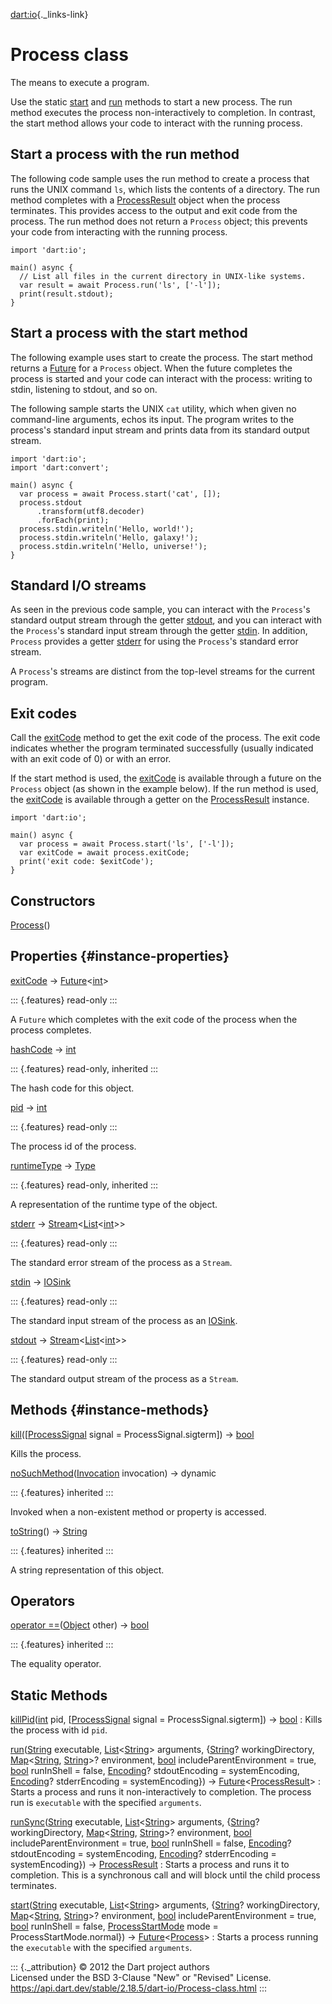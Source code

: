[dart:io](../dart-io/dart-io-library){._links-link}

Process class
=============

The means to execute a program.

Use the static [start](process/start) and [run](process/run) methods to
start a new process. The run method executes the process
non-interactively to completion. In contrast, the start method allows
your code to interact with the running process.

Start a process with the run method
-----------------------------------

The following code sample uses the run method to create a process that
runs the UNIX command `ls`, which lists the contents of a directory. The
run method completes with a [ProcessResult](processresult-class) object
when the process terminates. This provides access to the output and exit
code from the process. The run method does not return a `Process`
object; this prevents your code from interacting with the running
process.

``` {.language-dart data-language="dart"}
import 'dart:io';

main() async {
  // List all files in the current directory in UNIX-like systems.
  var result = await Process.run('ls', ['-l']);
  print(result.stdout);
}
```

Start a process with the start method
-------------------------------------

The following example uses start to create the process. The start method
returns a [Future](../dart-async/future-class) for a `Process` object.
When the future completes the process is started and your code can
interact with the process: writing to stdin, listening to stdout, and so
on.

The following sample starts the UNIX `cat` utility, which when given no
command-line arguments, echos its input. The program writes to the
process\'s standard input stream and prints data from its standard
output stream.

``` {.language-dart data-language="dart"}
import 'dart:io';
import 'dart:convert';

main() async {
  var process = await Process.start('cat', []);
  process.stdout
      .transform(utf8.decoder)
      .forEach(print);
  process.stdin.writeln('Hello, world!');
  process.stdin.writeln('Hello, galaxy!');
  process.stdin.writeln('Hello, universe!');
}
```

Standard I/O streams
--------------------

As seen in the previous code sample, you can interact with the
`Process`\'s standard output stream through the getter
[stdout](process/stdout), and you can interact with the `Process`\'s
standard input stream through the getter [stdin](process/stdin). In
addition, `Process` provides a getter [stderr](process/stderr) for using
the `Process`\'s standard error stream.

A `Process`\'s streams are distinct from the top-level streams for the
current program.

Exit codes
----------

Call the [exitCode](process/exitcode) method to get the exit code of the
process. The exit code indicates whether the program terminated
successfully (usually indicated with an exit code of 0) or with an
error.

If the start method is used, the [exitCode](process/exitcode) is
available through a future on the `Process` object (as shown in the
example below). If the run method is used, the
[exitCode](process/exitcode) is available through a getter on the
[ProcessResult](processresult-class) instance.

``` {.language-dart data-language="dart"}
import 'dart:io';

main() async {
  var process = await Process.start('ls', ['-l']);
  var exitCode = await process.exitCode;
  print('exit code: $exitCode');
}
```

Constructors
------------

[Process](process/process)()

Properties {#instance-properties}
----------

[exitCode](process/exitcode) →
[Future](../dart-async/future-class)\<[int](../dart-core/int-class)\>

::: {.features}
read-only
:::

A `Future` which completes with the exit code of the process when the
process completes.

[hashCode](../dart-core/object/hashcode) → [int](../dart-core/int-class)

::: {.features}
read-only, inherited
:::

The hash code for this object.

[pid](process/pid) → [int](../dart-core/int-class)

::: {.features}
read-only
:::

The process id of the process.

[runtimeType](../dart-core/object/runtimetype) →
[Type](../dart-core/type-class)

::: {.features}
read-only, inherited
:::

A representation of the runtime type of the object.

[stderr](process/stderr) →
[Stream](../dart-async/stream-class)\<[List](../dart-core/list-class)\<[int](../dart-core/int-class)\>\>

::: {.features}
read-only
:::

The standard error stream of the process as a `Stream`.

[stdin](process/stdin) → [IOSink](iosink-class)

::: {.features}
read-only
:::

The standard input stream of the process as an [IOSink](iosink-class).

[stdout](process/stdout) →
[Stream](../dart-async/stream-class)\<[List](../dart-core/list-class)\<[int](../dart-core/int-class)\>\>

::: {.features}
read-only
:::

The standard output stream of the process as a `Stream`.

Methods {#instance-methods}
-------

[kill](process/kill)(\[[ProcessSignal](processsignal-class) signal =
ProcessSignal.sigterm\]) → [bool](../dart-core/bool-class)

Kills the process.

[noSuchMethod](../dart-core/object/nosuchmethod)([Invocation](../dart-core/invocation-class)
invocation) → dynamic

::: {.features}
inherited
:::

Invoked when a non-existent method or property is accessed.

[toString](../dart-core/object/tostring)() →
[String](../dart-core/string-class)

::: {.features}
inherited
:::

A string representation of this object.

Operators
---------

[operator
==](../dart-core/object/operator_equals)([Object](../dart-core/object-class)
other) → [bool](../dart-core/bool-class)

::: {.features}
inherited
:::

The equality operator.

Static Methods
--------------

[killPid](process/killpid)([int](../dart-core/int-class) pid, \[[ProcessSignal](processsignal-class) signal = ProcessSignal.sigterm\]) → [bool](../dart-core/bool-class)
:   Kills the process with id `pid`.

[run](process/run)([String](../dart-core/string-class) executable, [List](../dart-core/list-class)\<[String](../dart-core/string-class)\> arguments, {[String](../dart-core/string-class)? workingDirectory, [Map](../dart-core/map-class)\<[String](../dart-core/string-class), [String](../dart-core/string-class)\>? environment, [bool](../dart-core/bool-class) includeParentEnvironment = true, [bool](../dart-core/bool-class) runInShell = false, [Encoding](../dart-convert/encoding-class)? stdoutEncoding = systemEncoding, [Encoding](../dart-convert/encoding-class)? stderrEncoding = systemEncoding}) → [Future](../dart-async/future-class)\<[ProcessResult](processresult-class)\>
:   Starts a process and runs it non-interactively to completion. The
    process run is `executable` with the specified `arguments`.

[runSync](process/runsync)([String](../dart-core/string-class) executable, [List](../dart-core/list-class)\<[String](../dart-core/string-class)\> arguments, {[String](../dart-core/string-class)? workingDirectory, [Map](../dart-core/map-class)\<[String](../dart-core/string-class), [String](../dart-core/string-class)\>? environment, [bool](../dart-core/bool-class) includeParentEnvironment = true, [bool](../dart-core/bool-class) runInShell = false, [Encoding](../dart-convert/encoding-class)? stdoutEncoding = systemEncoding, [Encoding](../dart-convert/encoding-class)? stderrEncoding = systemEncoding}) → [ProcessResult](processresult-class)
:   Starts a process and runs it to completion. This is a synchronous
    call and will block until the child process terminates.

[start](process/start)([String](../dart-core/string-class) executable, [List](../dart-core/list-class)\<[String](../dart-core/string-class)\> arguments, {[String](../dart-core/string-class)? workingDirectory, [Map](../dart-core/map-class)\<[String](../dart-core/string-class), [String](../dart-core/string-class)\>? environment, [bool](../dart-core/bool-class) includeParentEnvironment = true, [bool](../dart-core/bool-class) runInShell = false, [ProcessStartMode](processstartmode-class) mode = ProcessStartMode.normal}) → [Future](../dart-async/future-class)\<[Process](process-class)\>
:   Starts a process running the `executable` with the specified
    `arguments`.

::: {._attribution}
© 2012 the Dart project authors\
Licensed under the BSD 3-Clause \"New\" or \"Revised\" License.\
<https://api.dart.dev/stable/2.18.5/dart-io/Process-class.html>
:::
